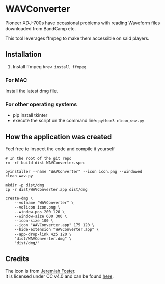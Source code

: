 # WAVConverter

Pioneer XDJ-700s have occasional problems with reading Waveform files
downloaded from BandCamp etc.

This tool leverages ffmpeg to make them accessible on said players.

## Installation
1. Install ffmpeg `brew install ffmpeg`.

### For MAC
Install the latest dmg file.

### For other operating systems
- pip install tkinter
- execute the script on the command line: `python3 clean_wav.py` 

## How the application was created
Feel free to inspect the code and compile it yourself
```
# In the root of the git repo
rm -rf build dist WAVConverter.spec

pyinstaller --name "WAVConverter" --icon icon.png --windowed clean_wav.py

mkdir -p dist/dmg
cp -r dist/WAVConverter.app dist/dmg

create-dmg \
	--volname "WAVConverter" \
	--volicon icon.png \
	--window-pos 200 120 \
	--window-size 600 300 \
	--icon-size 100 \
	--icon "WAVConverter.app" 175 120 \
	--hide-extension "WAVConverter.app" \
	--app-drop-link 425 120 \
	"dist/WAVConverter.dmg" \
	"dist/dmg/"
```

## Credits
The icon is from [Jeremiah Foster](https://www.jeremiahfoster.com/).<br>
It is licensed under CC v4.0 and can be found [here](https://icon-icons.com/de/symbol/sound-Wandler/104656).
